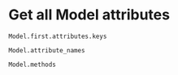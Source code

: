# Get all Model attributes

```
Model.first.attributes.keys
```

```
Model.attribute_names
```

```
Model.methods
```